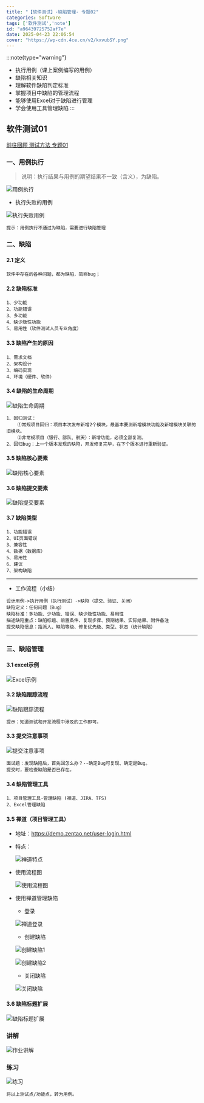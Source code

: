 ```yaml
---
title: "【软件测试】-缺陷管理- 专题02"
categories: Software
tags: ['软件测试','note']
id: "a96439725752af7e"
date: 2025-04-23 22:06:54
cover: "https://wp-cdn.4ce.cn/v2/kxvubSY.png"
---
```


:::note{type="warning"}
- 执行用例（课上案例编写的用例）
- 缺陷相关知识
- 理解软件缺陷判定标准
- 掌握项目中缺陷的管理流程
- 能够使用Excel对于缺陷进行管理
- 学会使用工具管理缺陷
:::


## 软件测试01
[前往回顾 测试方法 专题01](/article/a96439725752af7d)

### 一、用例执行

> 说明：执行结果与用例的期望结果不一致（含义），为缺陷。

![用例执行](https://wp-cdn.4ce.cn/v2/vxDHHvW.png)

- 执行失败的用例

![执行失败用例](https://wp-cdn.4ce.cn/v2/i4uHZiw.png)

```
提示：用例执行不通过为缺陷，需要进行缺陷管理
```

### 二、缺陷

#### 2.1 定义

```
软件中存在的各种问题，都为缺陷，简称bug；
```

#### 2.2 缺陷标准

```
1、少功能
2、功能错误
3、多功能
4、缺少隐性功能
5、易用性（软件测试人员专业角度）
```

#### 3.3 缺陷产生的原因

```
1、需求文档
2、架构设计
3、编码实现
4、环境（硬件、软件）
```

#### 3.4 缺陷的生命周期

![缺陷生命周期](https://wp-cdn.4ce.cn/v2/xPjRxXs.png)

```
1、回归测试：
	①常规项目回归：项目本次发布新增2个模块，最基本要测新增模块功能及新增模块关联的旧模块。
	②非常规项目（银行、部队、航天）：新增功能，必须全部复测。
2、回归bug：上一个版本发现的缺陷，开发修复完毕，在下个版本进行重新验证。
```

#### 3.5 缺陷核心要素

![缺陷核心要素](https://wp-cdn.4ce.cn/v2/9WdTzY4.png)

#### 3.6 缺陷提交要素

![缺陷提交要素](https://wp-cdn.4ce.cn/v2/OZyy9Cs.png)

#### 3.7 缺陷类型

```
1、功能错误
2、UI页面错误
3、兼容性
4、数据（数据库）
5、易用性
6、建议
7、架构缺陷
```

----

- 工作流程（小结）

```
设计用例->执行用例（执行测试）->缺陷（提交、验证、关闭）
缺陷定义：任何问题（Bug）
缺陷标准：多功能、少功能、错误、缺少隐性功能、易用性
描述缺陷重点：缺陷标题、前置条件、复现步骤、预期结果、实际结果、附件备注
提交缺陷信息：指派人、缺陷等级、修复优先级、类型、状态（统计缺陷）
```

----

### 三、缺陷管理

#### 3.1 excel示例

![Excel示例](https://wp-cdn.4ce.cn/v2/lrX3xn3.png)

#### 3.2 缺陷跟踪流程

![缺陷跟踪流程](https://wp-cdn.4ce.cn/v2/fCMjuAq.png)

```
提示：知道测试和开发流程中涉及的工作即可。
```

#### 3.3 提交注意事项

![提交注意事项](https://wp-cdn.4ce.cn/v2/FJVjac9.png)

```
面试题：发现缺陷后，首先回怎么办？--确定Bug可复现、确定是Bug。
提交时，要检查缺陷是否已存在。
```

#### 3.4 缺陷管理工具

```
1、项目管理工具-管理缺陷 (禅道、JIRA、TFS)
2、Excel管理缺陷
```

#### 3.5 禅道（项目管理工具）

- 地址：https://demo.zentao.net/user-login.html

- 特点：

  ![禅道特点](https://wp-cdn.4ce.cn/v2/BcKrI9N.png)

- 使用流程图

  ![使用流程图](https://wp-cdn.4ce.cn/v2/Jw771qL.png)

- 使用禅道管理缺陷

  - 登录

  ![禅道登录](https://wp-cdn.4ce.cn/v2/K1nEeya.png)
  
  - 创建缺陷

  ![创建缺陷1](https://wp-cdn.4ce.cn/v2/HYgFSG9.png)

  ![创建缺陷2](https://wp-cdn.4ce.cn/v2/RTq905J.png)

  - 关闭缺陷

  ![关闭缺陷](https://wp-cdn.4ce.cn/v2/zXGqaCO.png)

#### 3.6 缺陷标题扩展

![缺陷标题扩展](https://wp-cdn.4ce.cn/v2/Cr4btVi.png)

### 讲解

![作业讲解](https://wp-cdn.4ce.cn/v2/jbUgIGB.png)

### 练习

![练习](https://wp-cdn.4ce.cn/v2/3S1aeZM.png)

```
将以上测试点/功能点，转为用例。
``` 